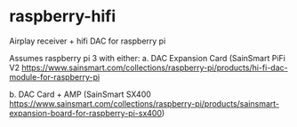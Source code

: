 # raspberry-hifi
Airplay receiver + hifi DAC for raspberry pi

Assumes raspberry pi 3 with either:
a. DAC Expansion Card (SainSmart PiFi V2 https://www.sainsmart.com/collections/raspberry-pi/products/hi-fi-dac-module-for-raspberry-pi

b. DAC Card + AMP (SainSmart SX400 https://www.sainsmart.com/collections/raspberry-pi/products/sainsmart-expansion-board-for-raspberry-pi-sx400) 

